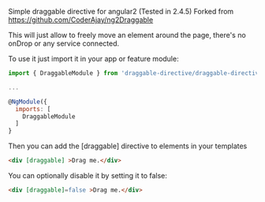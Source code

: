 Simple draggable directive for angular2 (Tested in 2.4.5)
Forked from https://github.com/CoderAjay/ng2Draggable

This will just allow to freely move an element around the page, there's no onDrop or any service connected.

To use it just import it in your app or feature module:
```javascript
import { DraggableModule } from 'draggable-directive/draggable-directive'

...

@NgModule({
  imports: [
    DraggableModule
  ]
}
```

Then you can add the [draggable] directive to elements in your templates
```html
<div [draggable] >Drag me.</div>
```

You can optionally disable it by setting it to false:
```html
<div [draggable]=false >Drag me.</div>
```
